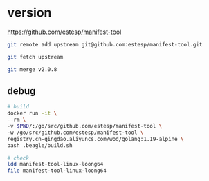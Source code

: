 # version

https://github.com/estesp/manifest-tool

```bash
git remote add upstream git@github.com:estesp/manifest-tool.git

git fetch upstream

git merge v2.0.8
```

## debug

```bash
# build
docker run -it \
--rm \
-v $PWD/:/go/src/github.com/estesp/manifest-tool \
-w /go/src/github.com/estesp/manifest-tool \
registry.cn-qingdao.aliyuncs.com/wod/golang:1.19-alpine \
bash .beagle/build.sh

# check
ldd manifest-tool-linux-loong64
file manifest-tool-linux-loong64
```
